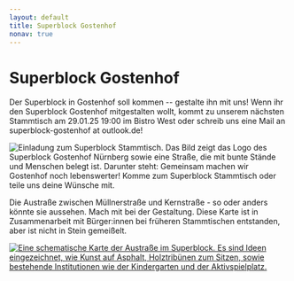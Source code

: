 ```yaml
---
layout: default
title: Superblock Gostenhof
nonav: true
---
```


<div id="Superblock Gostenhof" class="post">
	<h1 class="pageTitle">Superblock Gostenhof</h1>
	<p class="intro">Der Superblock in Gostenhof soll kommen -- gestalte ihn mit uns!
  Wenn ihr den Superblock Gostenhof mitgestalten wollt, kommt zu unserem nächsten Stammtisch am 29.01.25 19:00 im Bistro West oder schreib uns eine Mail an superblock-gostenhof at outlook.de!</p>
	<img src="{{ '/assets/img/2025-02-12_Stammtischplakat.jpeg' | relative_url }}" alt="Einladung zum Superblock Stammtisch. Das Bild zeigt das Logo des Superblock Gostenhof Nürnberg sowie eine Straße, die mit bunte Stände und Menschen belegt ist. Darunter steht: Gemeinsam machen wir Gostenhof noch lebenswerter! Komme zum Superblock Stammtisch oder teile uns deine Wünsche mit.">
	<p>Die Austraße zwischen Müllnerstraße und Kernstraße - so oder anders könnte sie aussehen. Mach mit bei der Gestaltung. Diese Karte ist in Zusammenarbeit mit Bürger:innen bei früheren Stammtischen entstanden, aber ist nicht in Stein gemeißelt.</p>
  <a href="{{ '/assets/img/austraße.png' | relative_url }}"><img src="{{ '/assets/img/austraße.png' | relative_url }}" alt="Eine schematische Karte der Austraße im Superblock. Es sind Ideen eingezeichnet, wie Kunst auf Asphalt, Holztribünen zum Sitzen, sowie bestehende Institutionen wie der Kindergarten und der Aktivspielplatz."></a>
</div>
